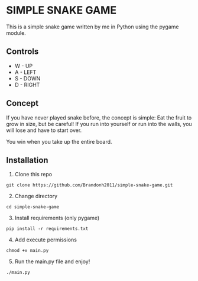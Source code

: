 # SIMPLE SNAKE GAME

This is a simple snake game written by me in Python using the pygame module.

## Controls

- W - UP
- A - LEFT
- S - DOWN
- D - RIGHT

## Concept

If you have never played snake before, the concept is simple: Eat the fruit to grow in size, but be careful! If you run into yourself or run into the walls, you will lose and have to start over.

You win when you take up the entire board.

## Installation 
1. Clone this repo
```
git clone https://github.com/Brandonh2011/simple-snake-game.git
```
2. Change directory
```
cd simple-snake-game
```
3. Install requirements (only pygame)
```
pip install -r requirements.txt
```
4. Add execute permissions
```
chmod +x main.py
```
5. Run the main.py file and enjoy!
```
./main.py
```
